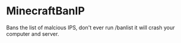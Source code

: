 # MinecraftBanIP
Bans the list of malcious IPS, don't ever run /banlist it will crash your computer and server. 
